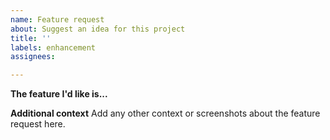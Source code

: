 ```yaml
---
name: Feature request
about: Suggest an idea for this project
title: ''
labels: enhancement
assignees: 

---
```


**The feature I'd like is...**

**Additional context**
Add any other context or screenshots about the feature request here.